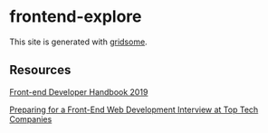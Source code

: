 # frontend-explore

This site is generated with [gridsome](https://gridsome.org/).

## Resources

[Front-end Developer Handbook 2019](https://frontendmasters.com/books/front-end-handbook/2019/)

[Preparing for a Front-End Web Development Interview at Top Tech Companies](https://davidshariff.com/blog/preparing-for-a-front-end-web-development-interview-in-2017/)
